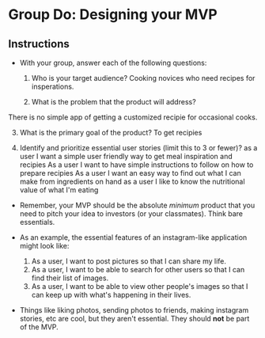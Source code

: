 # Group Do: Designing your MVP

## Instructions
* With your group, answer each of the following questions:
  1. Who is your target audience?
    Cooking novices who need recipes for insperations.

  2. What is the problem that the product will address?

 There is no simple app of getting a customized recipie for occasional cooks.


  3. What is the primary goal of the product?
    To get recipies


  4. Identify and prioritize essential user stories (limit this to 3 or fewer)?
  as a user I want a simple user friendly way to get meal inspiration and recipies
  As a user I want to have simple instructions to follow on how to prepare recipies
  As a user I want an easy way to find out what I can make from ingredients on hand
  as a user I like to know the nutritional value of what I'm eating
  

* Remember, your MVP should be the absolute *minimum* product that you need to pitch your idea to investors (or your classmates). Think bare essentials.

* As an example, the essential features of an instagram-like application might look like:

  1. As a user, I want to post pictures so that I can share my life.
  2. As a user, I want to be able to search for other users so that I can find their list of images.
  3. As a user, I want to be able to view other people's images so that I can keep up with what's happening in their lives. 

* Things like liking photos, sending photos to friends, making instagram stories, etc are cool, but they aren't essential. They should **not** be part of the MVP.
